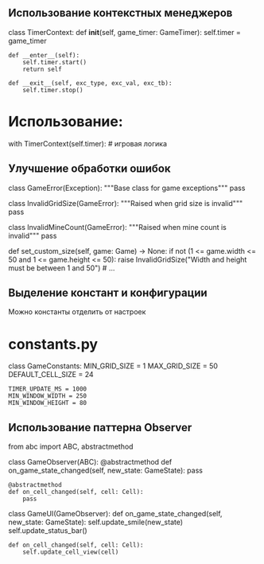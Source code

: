 Использование контекстных менеджеров
-----------------------------------------

class TimerContext:
    def __init__(self, game_timer: GameTimer):
        self.timer = game_timer

    def __enter__(self):
        self.timer.start()
        return self

    def __exit__(self, exc_type, exc_val, exc_tb):
        self.timer.stop()

# Использование:
with TimerContext(self.timer):
    # игровая логика


Улучшение обработки ошибок
----------------------------

class GameError(Exception):
    """Base class for game exceptions"""
    pass

class InvalidGridSize(GameError):
    """Raised when grid size is invalid"""
    pass

class InvalidMineCount(GameError):
    """Raised when mine count is invalid"""
    pass

def set_custom_size(self, game: Game) -> None:
    if not (1 <= game.width <= 50 and 1 <= game.height <= 50):
        raise InvalidGridSize("Width and height must be between 1 and 50")
    # ...

Выделение констант и конфигурации
---------------------------------

Можно константы отделить от настроек

# constants.py
class GameConstants:
    MIN_GRID_SIZE = 1
    MAX_GRID_SIZE = 50
    DEFAULT_CELL_SIZE = 24
    
    TIMER_UPDATE_MS = 1000
    MIN_WINDOW_WIDTH = 250
    MIN_WINDOW_HEIGHT = 80


Использование паттерна Observer
-----------------------------------

from abc import ABC, abstractmethod

class GameObserver(ABC):
    @abstractmethod
    def on_game_state_changed(self, new_state: GameState):
        pass

    @abstractmethod
    def on_cell_changed(self, cell: Cell):
        pass

class GameUI(GameObserver):
    def on_game_state_changed(self, new_state: GameState):
        self.update_smile(new_state)
        self.update_status_bar()
        
    def on_cell_changed(self, cell: Cell):
        self.update_cell_view(cell)